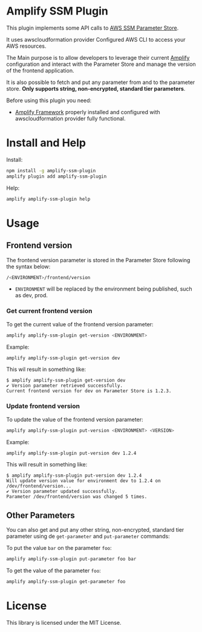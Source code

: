 # Amplify SSM Plugin

This plugin implements some API calls to [AWS SSM Parameter Store](https://aws.amazon.com/systems-manager/features/#Parameter_Store).

It uses awscloudformation provider Configured AWS CLI to access your AWS resources.

The Main purpose is to allow developers to leverage their current [Amplify](https://aws.amazon.com/amplify/) configuration and interact with the Parameter Store and manage the version of the frontend application.

It is also possible to fetch and put any parameter from and to the parameter store. **Only supports string, non-encrypted, standard tier parameters**.

Before using this plugin you need:
* [Amplify Framework](https://aws.amazon.com/amplify/) properly installed and configured with awscloudformation provider fully functional.

# Install and Help

Install:
```bash
npm install -g amplify-ssm-plugin
amplify plugin add amplify-ssm-plugin
```

Help:
```bash
amplify amplify-ssm-plugin help
```

# Usage
## Frontend version

The frontend version parameter is stored in the Parameter Store following the syntax below:
```bash
/<ENVIRONMENT>/frontend/version
```
* `ENVIRONMENT` will be replaced by the environment being published, such as dev, prod.

### Get current frontend version

To get the current value of the frontend version parameter:
```bash
amplify amplify-ssm-plugin get-version <ENVIRONMENT>
```

Example:
```bash
amplify amplify-ssm-plugin get-version dev
```

This wil result in something like:
```console
$ amplify amplify-ssm-plugin get-version dev
✔ Version parameter retrieved successfully.
Current frontend version for dev on Parameter Store is 1.2.3.
```

### Update frontend version

To update the value of the frontend version parameter:
```bash
amplify amplify-ssm-plugin put-version <ENVIRONMENT> <VERSION>
```

Example:
```bash
amplify amplify-ssm-plugin put-version dev 1.2.4
```

This will result in something like:
```console
$ amplify amplify-ssm-plugin put-version dev 1.2.4
Will update version value for environment dev to 1.2.4 on /dev/frontend/version...
✔ Version parameter updated successfully.
Parameter /dev/frontend/version was changed 5 times.
```

## Other Parameters

You can also get and put any other string, non-encrypted, standard tier parameter using de `get-parameter` and `put-parameter` commands:

To put the value `bar` on the parameter `foo`:
```bash
amplify amplify-ssm-plugin put-parameter foo bar
```

To get the value of the parameter `foo`:
```bash
amplify amplify-ssm-plugin get-parameter foo
```

# License

This library is licensed under the MIT License.